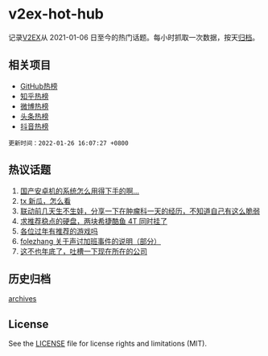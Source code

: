 # v2ex-hot-hub

 记录[V2EX](https://www.v2ex.com/)从 2021-01-06 日至今的热门话题。每小时抓取一次数据，按天[归档](archives)。
 
 ## 相关项目

- [GitHub热榜](https://github.com/lonnyzhang423/github-hot-hub)
- [知乎热榜](https://github.com/lonnyzhang423/zhihu-hot-hub)
- [微博热榜](https://github.com/lonnyzhang423/weibo-hot-hub)
- [头条热榜](https://github.com/lonnyzhang423/toutiao-hot-hub)
- [抖音热榜](https://github.com/lonnyzhang423/douyin-hot-hub)


 `更新时间：2022-01-26 16:07:27 +0800`

## 热议话题

1. [国产安卓机的系统怎么用得下手的啊...](https://www.v2ex.com/t/830589)
1. [tx 新瓜，怎么看](https://www.v2ex.com/t/830681)
1. [联动前几天生不生娃，分享一下在肿瘤科一天的经历，不知道自己有这么脆弱](https://www.v2ex.com/t/830642)
1. [求推荐稳点的硬盘，两块希捷酷鱼 4T 同时挂了](https://www.v2ex.com/t/830555)
1. [各位过年有推荐的游戏吗](https://www.v2ex.com/t/830638)
1. [folezhang 关于声讨加班事件的说明（部分）](https://www.v2ex.com/t/830717)
1. [这不也年底了，吐槽一下现在所在的公司](https://www.v2ex.com/t/830610)

## 历史归档

[archives](archives)

## License

See the [LICENSE](LICENSE) file for license rights and limitations (MIT).
